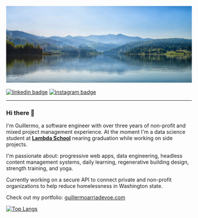 <img src="https://github.com/arriadevoe/arriadevoe/blob/master/landscape.jpg" alt="landscape"/>

[![linkedin badge](https://img.shields.io/badge/Guillermo_Arria--Devoe-30302f?style=flat&logo=linkedin)](https://www.linkedin.com/in/guillermo-arria-devoe/) [![instagram badge](https://img.shields.io/badge/@guillearria-30302f?style=flat&logo=instagram)](https://www.instagram.com/guillearria/)

---

### Hi there 👋

I'm Guillermo, a software engineer with over three years of non-profit and mixed project management experience. At the moment I'm a data science student at **[Lambda School](https://lambdaschool.com/)** nearing graduation while working on side projects. 

I'm passionate about: progressive web apps, data engineering, headless content management systems, daily learning, regenerative building design, strength training, and yoga.

Currently working on a secure API to connect private and non-profit organizations to help reduce homelessness in Washington state.

Check out my portfolio: [guillermoarriadevoe.com](https://guillermoarriadevoe.com/)</br>

[![Top Langs](https://github-readme-stats.vercel.app/api/top-langs/?username=arriadevoe&hide=jupyter_notebook)](https://github.com/arriadevoe/github-readme-stats)